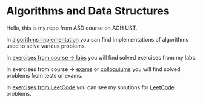 # Algorithms and Data Structures
Hello, this is my repo from ASD course on AGH UST.

In [algorithms implementation] you can find implementations of algorithms used to solve various problems. 

In [exercises from course -> labs] you will find solved exercises from my labs.

In exercises from course -> [exams] or [colloquiums] you will find solved problems from tests or exams.

In [exercises from LeetCode] you can see my solutions for [LeetCode] problems.


[algorithms implementation]: https://github.com/pvtrov/Algorithms-and-Data-Structures/tree/master/algorithms_implementations
[exercises from course -> labs]: https://github.com/pvtrov/Algorithms-and-Data-Structures/tree/master/excercises%20from%20course/labs
[exams]: https://github.com/pvtrov/Algorithms-and-Data-Structures/tree/master/exercises%20from%20course/to%20exams_
[colloquiums]: https://github.com/pvtrov/Algorithms-and-Data-Structures/tree/master/exercises%20from%20course/to%20colloquiums_
[exercises from LeetCode]: https://github.com/pvtrov/Algorithms-and-Data-Structures/tree/master/excercies%20from%20LeetCode
[LeetCode]: https://leetcode.com/
